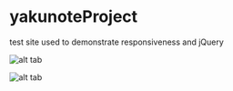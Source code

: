 # yakunoteProject
test site used to demonstrate responsiveness and jQuery

![alt tab](http://gyazo.com/ab28a756d7d99d831af9168defbcb1de.png "screenshot 01")

![alt tab](http://gyazo.com/4f30e2660796cb6578aedc57e9800fc8.png "screenshot 02")
